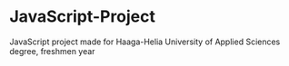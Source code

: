 # JavaScript-Project
JavaScript project made for Haaga-Helia University of Applied Sciences degree, freshmen year
